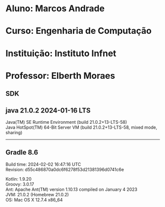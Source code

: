 # Aluno: Marcos Andrade
# Curso: Engenharia de Computação
# Instituição: Instituto Infnet
# Professor: Elberth Moraes

SDK
------------------------------------------------------------
java 21.0.2 2024-01-16 LTS
------------------------------------------------------------
Java(TM) SE Runtime Environment (build 21.0.2+13-LTS-58)<br>
Java HotSpot(TM) 64-Bit Server VM (build 21.0.2+13-LTS-58, mixed mode, sharing)

------------------------------------------------------------
Gradle 8.6
------------------------------------------------------------

Build time:   2024-02-02 16:47:16 UTC<br>
Revision:     d55c486870a0dc6f6278f53d21381396d0741c6e

Kotlin:       1.9.20<br>
Groovy:       3.0.17<br>
Ant:          Apache Ant(TM) version 1.10.13 compiled on January 4 2023<br>
JVM:          21.0.2 (Homebrew 21.0.2)<br>
OS:           Mac OS X 12.7.4 x86_64
